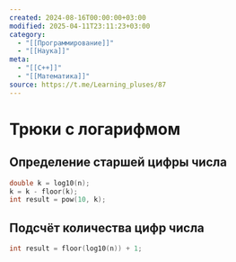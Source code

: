 ```yaml
---
created: 2024-08-16T00:00:00+03:00
modified: 2025-04-11T23:11:23+03:00
category:
  - "[[Программирование]]"
  - "[[Наука]]"
meta:
  - "[[C++]]"
  - "[[Математика]]"
source: https://t.me/Learning_pluses/87
---
```


# Трюки с логарифмом

## Определение старшей цифры числа

```cpp
double k = log10(n);
k = k - floor(k);
int result = pow(10, k);
```

## Подсчëт количества цифр числа

```cpp
int result = floor(log10(n)) + 1;
```

